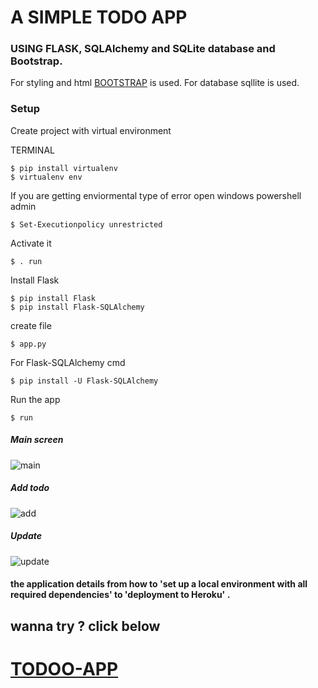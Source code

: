 #  A SIMPLE TODO APP 
### USING FLASK, SQLAlchemy and SQLite database and Bootstrap.

For styling and html [BOOTSTRAP](https://getbootstrap.com/) is used.
For database sqllite is used.

### Setup
Create project with virtual environment

TERMINAL
```
$ pip install virtualenv
$ virtualenv env 
```

If you are getting enviormental type of error
    open windows powershell admin
```
$ Set-Executionpolicy unrestricted
```

Activate it
```console
$ . run
```

Install Flask
```console
$ pip install Flask
$ pip install Flask-SQLAlchemy
```

create file
```console
$ app.py

```

For Flask-SQLAlchemy cmd
```console
$ pip install -U Flask-SQLAlchemy

```

Run the app
```console
$ run
```


##### Main screen

![main](https://user-images.githubusercontent.com/45765946/115542663-2305ca00-a2be-11eb-9010-afabe367cd19.png)


##### Add todo

![add](https://user-images.githubusercontent.com/45765946/115542683-2731e780-a2be-11eb-8323-500f9827ef8f.png)


##### Update
![update](https://user-images.githubusercontent.com/45765946/115542702-2c8f3200-a2be-11eb-935f-344a18738402.png)

#### the application details from how to 'set up a local environment with all required dependencies' to 'deployment to Heroku' .
## wanna try ? click below

# [TODOO-APP](https://todoo-ap.herokuapp.com/)
